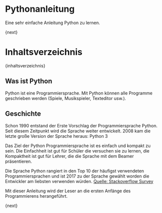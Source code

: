 # Pythonanleitung
Eine sehr einfache Anleitung Python zu lernen.

{next}

# Inhaltsverzeichnis

{inhaltsverzeichnis}

## Was ist Python
Python ist eine Programmiersprache. Mit Python können alle Programme geschrieben
werden (Spiele, Musikspieler, Texteditor usw.).

## Geschichte

Schon 1990 entstand der Erste Vorschlag der Programmiersprache Python.
Seit diesem Zeitpunkt wird die Sprache weiter entwickelt.
2008 kam die letzte große Version der Sprache heraus: Python 3

Das Ziel der Python Programmiersprache ist es einfach und kompakt zu sein.
Die Einfachheit ist gut für Schüler die versuchen sie zu lernen,
die Kompaktheit ist gut für Lehrer, die die Sprache mit dem Beamer
präsentieren.

Die Sprache Python rangiert in den Top 10 der häufigst verwendeten
Programmiersprachen und ist 2017 zu der Sprache gewählt worden die Entwickler am
liebsten verwenden würden.
[Quelle: Stackoverflow Survey](https://insights.stackoverflow.com/survey/2018)


Mit dieser Anleitung wird der Leser an die ersten Anfänge des Programmierens herangeführt.

{next}
